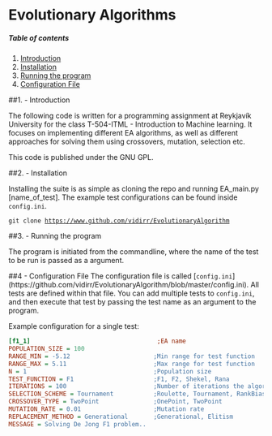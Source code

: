 Evolutionary Algorithms
=====================

##### Table of contents

1. [Introduction](#intro)
2. [Installation](#install)
3. [Running the program](#run)
4. [Configuration File](#config)


<a name="intro" />
##1. - Introduction

The following code is written for a programming assignment at Reykjavík University for the class T-504-ITML - Introduction to Machine learning.
It focuses on implementing different EA algorithms, as well as different
approaches for solving them using crossovers, mutation, selection etc.

This code is published under the GNU GPL.

<a name="install" />
##2. - Installation

Installing the suite is as simple as cloning the repo and running EA_main.py [name_of_test]. The example test configurations can be found inside <code>config.ini</code>.


<code>git clone https://www.github.com/vidirr/EvolutionaryAlgorithm</code>


<a name="run" />
##3. - Running the program

The program is initiated from the commandline, where the name of the test to be run is passed as a argument.

<a name="config" />
##4 - Configuration File
The configuration file is called [<code>config.ini</code>](https://github.com/vidirr/EvolutionaryAlgorithm/blob/master/config.ini). All tests are defined within that file. You can add multiple tests to <code>config.ini</code>, and then execute that test by passing the test name as an argument to the program.

Example configuration for a single test:
```ini
[f1_1]                                   ;EA name
POPULATION_SIZE = 100
RANGE_MIN = -5.12                       ;Min range for test function
RANGE_MAX = 5.11                        ;Max range for test function
N = 1                                   ;Population size
TEST_FUNCTION = F1                      ;F1, F2, Shekel, Rana
ITERATIONS = 100                        ;Number of iterations the algorithm runs through
SELECTION_SCHEME = Tournament           ;Roulette, Tournament, RankBiased
CROSSOVER_TYPE = TwoPoint               ;OnePoint, TwoPoint
MUTATION_RATE = 0.01                    ;Mutation rate
REPLACEMENT_METHOD = Generational       ;Generational, Elitism
MESSAGE = Solving De Jong F1 problem..
```